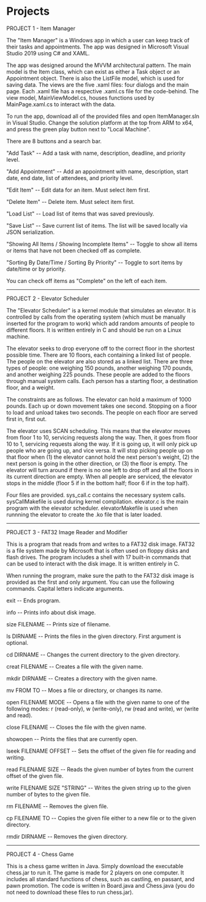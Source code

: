 # Projects

PROJECT 1 - Item Manager

The "Item Manager" is a Windows app in which a user can keep track of their tasks and appointments. The app was designed in Microsoft Visual Studio 2019 using C# and XAML.

The app was designed around the MVVM architectural pattern. The main model is the Item class, which can exist as either a Task object or an Appointment object. There is also the ListFile model, which is used for saving data. The views are the five .xaml files: four dialogs and the main page. Each .xaml file has a respective .xaml.cs file for the code-behind. The view model, MainViewModel.cs, houses functions used by MainPage.xaml.cs to interact with the data.

To run the app, download all of the provided files and open ItemManager.sln in Visual Studio. Change the solution platform at the top from ARM to x64, and press the green play button next to "Local Machine".

There are 8 buttons and a search bar.

"Add Task" -- Add a task with name, description, deadline, and priority level.

"Add Appointment" -- Add an appointment with name, description, start date, end date, list of attendees, and priority level.

"Edit Item" -- Edit data for an item. Must select item first.

"Delete Item" -- Delete item. Must select item first.

"Load List" -- Load list of items that was saved previously.

"Save List" -- Save current list of items. The list will be saved locally via JSON serialization.

"Showing All Items / Showing Incomplete Items" -- Toggle to show all items or items that have not been checked off as complete.

"Sorting By Date/Time / Sorting By Priority" -- Toggle to sort items by date/time or by priority.

You can check off items as "Complete" on the left of each item.
_____

PROJECT 2 - Elevator Scheduler

The "Elevator Scheduler" is a kernel module that simulates an elevator. It is controlled by calls from the operating system (which must be manually inserted for the program to work) which add random amounts of people to different floors. It is written entirely in C and should be run on a Linux machine.

The elevator seeks to drop everyone off to the correct floor in the shortest possible time. There are 10 floors, each containing a linked list of people. The people on the elevator are also stored as a linked list. There are three types of people: one weighing 150 pounds, another weighing 170 pounds, and another weighing 225 pounds. These people are added to the floors through manual system calls. Each person has a starting floor, a destination floor, and a weight.

The constraints are as follows. The elevator can hold a maximum of 1000 pounds. Each up or down movement takes one second. Stopping on a floor to load and unload takes two seconds. The people on each floor are served first in, first out.

The elevator uses SCAN scheduling. This means that the elevator moves from floor 1 to 10, servicing requests along the way. Then, it goes from floor 10 to 1, servicing requests along the way. If it is going up, it will only pick up people who are going up, and vice versa. It will stop picking people up on that floor when (1) the elevator cannot hold the next person's weight, (2) the next person is going in the other direction, or (3) the floor is empty. The elevator will turn around if there is no one left to drop off and all the floors in its current direction are empty. When all people are serviced, the elevator stops in the middle (floor 5 if in the bottom half; floor 6 if in the top half).

Four files are provided. sys_call.c contains the necessary system calls. sysCallMakefile is used during kernel compilation. elevator.c is the main program with the elevator scheduler. elevatorMakefile is used when runnning the elevator to create the .ko file that is later loaded.
_____

PROJECT 3 - FAT32 Image Reader and Modifier

This is a program that reads from and writes to a FAT32 disk image. FAT32 is a file system made by Microsoft that is often used on floppy disks and flash drives. The program includes a shell with 17 built-in commands that can be used to interact with the disk image. It is written entirely in C.

When running the program, make sure the path to the FAT32 disk image is provided as the first and only argument. You can use the following commands. Capital letters indicate arguments.

exit -- Ends program.

info -- Prints info about disk image.

size FILENAME -- Prints size of filename.

ls DIRNAME -- Prints the files in the given directory. First argument is optional.

cd DIRNAME -- Changes the current directory to the given directory.

creat FILENAME -- Creates a file with the given name.

mkdir DIRNAME -- Creates a directory with the given name.

mv FROM TO -- Moes a file or directory, or changes its name.

open FILENAME MODE -- Opens a file with the given name to one of the following modes: r (read-only), w (write-only), rw (read and write), wr (write and read).

close FILENAME -- Closes the file with the given name.

showopen -- Prints the files that are currently open.

lseek FILENAME OFFSET -- Sets the offset of the given file for reading and writing.

read FILENAME SIZE -- Reads the given number of bytes from the current offset of the given file.

write FILENAME SIZE "STRING" -- Writes the given string up to the given number of bytes to the given file.

rm FILENAME -- Removes the given file.

cp FILENAME TO -- Copies the given file either to a new file or to the given directory.

rmdir DIRNAME -- Removes the given directory.
_____

PROJECT 4 - Chess Game

This is a chess game written in Java. Simply download the executable chess.jar to run it. The game is made for 2 players on one computer. It includes all standard functions of chess, such as castling, en passant, and pawn promotion. The code is written in Board.java and Chess.java (you do not need to download these files to run chess.jar).
